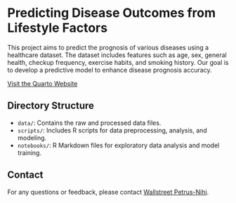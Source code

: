 # Predicting Disease Outcomes from Lifestyle Factors

This project aims to predict the prognosis of various diseases using a healthcare dataset. The dataset includes features such as age, sex, general health, checkup frequency, exercise habits, and smoking history. Our goal is to develop a predictive model to enhance disease prognosis accuracy.

[Visit the Quarto Website](link-to-your-quarto-website)

## Directory Structure
- `data/`: Contains the raw and processed data files.
- `scripts/`: Includes R scripts for data preprocessing, analysis, and modeling.
- `notebooks/`: R Markdown files for exploratory data analysis and model training.

## Contact
For any questions or feedback, please contact [Wallstreet Petrus-Nihi](moyopetrus@gmail.com).
